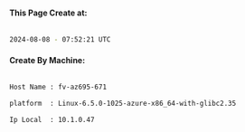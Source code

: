 
   
#### This Page Create at:

```bash

2024-08-08 - 07:52:21 UTC

```

#### Create By Machine:

```bash

Host Name : fv-az695-671

platform  : Linux-6.5.0-1025-azure-x86_64-with-glibc2.35

Ip Local  : 10.1.0.47

```

